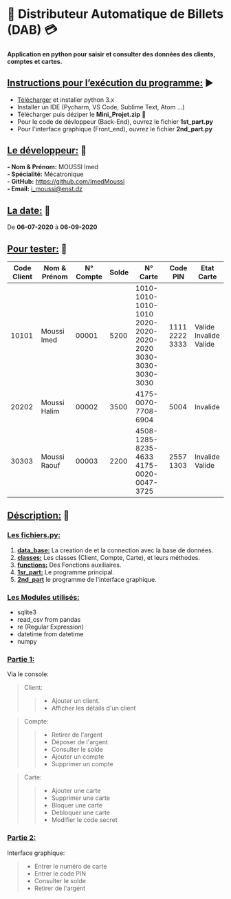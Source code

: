 :atm: Distributeur Automatique de Billets (DAB) :credit_card:
==============================================================
#### Application en python pour saisir et consulter des données des clients, comptes et cartes.

## <ins>Instructions pour l’exécution du programme:</ins> :arrow_forward:
- [Télécharger](https://www.python.org/downloads/) et installer python 3.x 
- Installer un IDE (Pycharm, VS Code, Sublime Text, Atom ...) 
- Télécharger puis déziper le **Mini_Projet.zip** :open_file_folder:
- Pour le code de dévloppeur (Back-End), ouvrez le fichier **1st_part.py**
- Pour l'interface graphique (Front_end), ouvrez le fichier **2nd_part.py** 


## <ins>Le développeur:</ins> :bust_in_silhouette:
**- Nom & Prénom:** MOUSSI Imed <br>
**- Spécialité:** Mécatronique<br>
**- GitHub:** https://github.com/ImedMoussi<br>
**- Email:** i_moussi@enst.dz

## <ins>La date:</ins> :date:
De **06-07-2020** à **06-09-2020**

## <ins>Pour tester:</ins> :pencil:
Code Client | Nom & Prénom | N° Compte | Solde | N° Carte | Code PIN | Etat Carte
------------ | ------------- | ------------ | ------------- | ------------ | ------------- | ------------- |
10101 | Moussi Imed | 00001 | 5200 | 1010-1010-1010-1010<br>2020-2020-2020-2020<br>3030-3030-3030-3030| 1111<br>2222<br>3333 | Valide<br>Invalide<br>Valide |
20202 | Moussi Halim | 00002 | 3500 | 4175-0070-7708-6904 | 5004 | Invalide |
30303 | Moussi Raouf | 00003 | 2200 | 4508-1285-8235-4633<br>4175-0020-0047-3725 | 2557<br>1303 | Invalide<br>Valide |


## <ins>Déscription:</ins> :pencil:<br>

### <ins>Les fichiers.py:</ins>
1. **<ins>data_base:</ins>** La creation de et la connection avec la base de données.<br>
2. **<ins>classes:</ins>** Les classes (Client, Compte, Carte), et leurs méthodes.<br>
3. **<ins>functions:</ins>** Des Fonctions auxiliaires.<br>
4. **<ins>1sr_part:</ins>** Le programme principal.<br>
5. **<ins>2nd_part</ins>** le programme de l'interface graphique.

### <ins>Les Modules utilisés:</ins>
- sqlite3
- read_csv from pandas
- re (Regular Expression)
- datetime from datetime
- numpy

### <ins>Partie 1:</ins> 
Via le console:
> Client:
>> - Ajouter un client.<br>
>> - Afficher les détails d'un client<br>

> Compte:
>> - Retirer de l'argent<br>
>> - Déposer de l'argent<br>
>> - Consulter le solde<br>
>> - Ajouter un compte<br>
>> - Supprimer un compte<br>

> Carte:
>> - Ajouter une carte<br>
>> - Supprimer une carte<br>
>> - Bloquer une carte<br>
>> - Debloquer une carte<br>
>> - Modifier le code secret<br>

### <ins>Partie 2:</ins>
Interface graphique:
> - Entrer le numéro de carte<br>
> - Entrer le code PIN<br>
> - Consulter le solde<br>
> - Retirer de l'argent<br>

